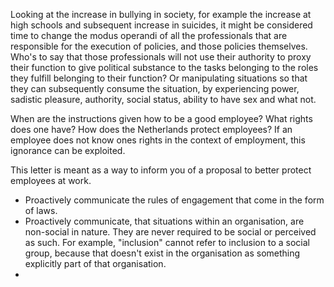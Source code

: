 Looking at the increase in bullying in society, for example the increase at
high schools and subsequent increase in suicides, it might be considered time to
change the modus operandi of all the professionals that are responsible for
the execution of policies, and those policies themselves. Who's to say that
those professionals will not use their authority to proxy their function to
give political substance to the tasks belonging to the roles they fulfill
belonging to their function? Or manipulating situations so that they can
subsequently consume the situation, by experiencing power, sadistic pleasure,
authority, social status, ability to have sex and what not.

When are the instructions given how to be a good employee? What rights does one
have? How does the Netherlands protect employees? If an employee does not know
ones rights in the context of employment, this ignorance can be exploited.

This letter is meant as a way to inform you of a proposal to better protect
employees at work.

* Proactively communicate the rules of engagement that come in the form of laws.
* Proactively communicate, that situations within an organisation, are
  non-social in nature. They are never required to be social or perceived as
  such. For example, "inclusion" cannot refer to inclusion to a social group,
  because that doesn't exist in the organisation as something explicitly part
  of that organisation.
* 